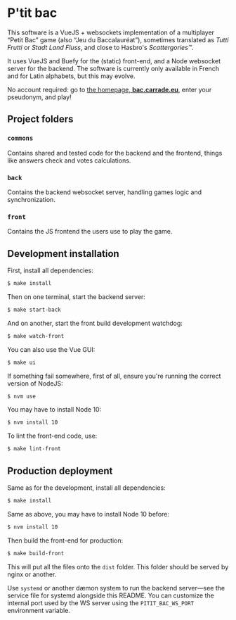# P'tit bac

This software is a VueJS + websockets implementation of a multiplayer “Petit Bac” game (also “Jeu du Baccalauréat”), sometimes translated as _Tutti Frutti_ or _Stadt Land Fluss_, and close to Hasbro's _Scattergories™_.

It uses VueJS and Buefy for the (static) front-end, and a Node websocket server for the backend. The software is currently only available in French and for Latin alphabets, but this may evolve.

No account required: go to [the homepage, **bac.carrade.eu**](https://bac.carrade.eu), enter your pseudonym, and play!

## Project folders

### `commons`

Contains shared and tested code for the backend and the frontend, things like answers check and votes calculations.

### `back`

Contains the backend websocket server, handling games logic and synchronization.

### `front`

Contains the JS frontend the users use to play the game.

## Development installation

First, install all dependencies:

```bash
$ make install
```

Then on one terminal, start the backend server:

```bash
$ make start-back
```

And on another, start the front build development watchdog:

```bash
$ make watch-front
```

You can also use the Vue GUI:

```bash
$ make ui
```

If something fail somewhere, first of all, ensure you're running the correct version of NodeJS:

```bash
$ nvm use
```

You may have to install Node 10:

```bash
$ nvm install 10
```

To lint the front-end code, use:

```bash
$ make lint-front
```

## Production deployment

Same as for the development, install all dependencies:

```bash
$ make install
```

Same as above, you may have to install Node 10 before:

```bash
$ nvm install 10
```

Then build the front-end for production:

```bash
$ make build-front
```

This will put all the files onto the `dist` folder. This folder should be served by nginx or another.

Use `systemd` or another dæmon system to run the backend server—see the service file for systemd alongside this README. You can customize the internal port used by the WS server using the `PITIT_BAC_WS_PORT` environment variable.

